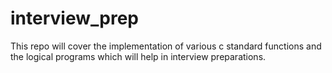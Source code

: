 # interview_prep
This repo will cover the implementation of various c standard functions and the logical programs which will help in interview preparations.
